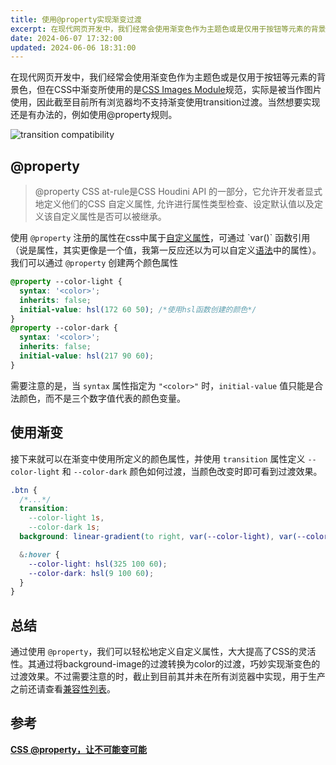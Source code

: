 ```yaml
---
title: 使用@property实现渐变过渡
excerpt: 在现代网页开发中，我们经常会使用渐变色作为主题色或是仅用于按钮等元素的背景色，但在CSS中渐变所使用的是CSS Images Module规范，实际是被当作图片使用，因此截至目前所有浏览器均不支持渐变使用transition过渡。
date: 2024-06-07 17:32:00
updated: 2024-06-06 18:31:00
---
```


在现代网页开发中，我们经常会使用渐变色作为主题色或是仅用于按钮等元素的背景色，但在CSS中渐变所使用的是[CSS Images Module](https://drafts.csswg.org/css-images-4/#linear-gradients)规范，实际是被当作图片使用，因此截至目前所有浏览器均不支持渐变使用transition过渡。当然想要实现还是有办法的，例如使用@property规则。

![transition compatibility](/post/transition-compatibility.png)

## @property

> @property CSS at-rule是CSS Houdini API 的一部分，它允许开发者显式地定义他们的CSS 自定义属性, 允许进行属性类型检查、设定默认值以及定义该自定义属性是否可以被继承。

使用 `@property` 注册的属性在css中属于[自定义属性](https://developer.mozilla.org/zh-CN/docs/Web/CSS/--*)，可通过 `var()` 函数引用（说是属性，其实更像是一个值，我第一反应还以为可以自定义[语法](https://developer.mozilla.org/zh-CN/docs/Web/CSS/Syntax)中的属性）。我们可以通过 `@property` 创建两个颜色属性

```css
@property --color-light {
  syntax: '<color>';
  inherits: false;
  initial-value: hsl(172 60 50); /*使用hsl函数创建的颜色*/
}
@property --color-dark {
  syntax: '<color>';
  inherits: false;
  initial-value: hsl(217 90 60);
}
```

需要注意的是，当 `syntax` 属性指定为 `"<color>"` 时，`initial-value` 值只能是合法颜色，而不是三个数字值代表的颜色变量。

## 使用渐变

接下来就可以在渐变中使用所定义的颜色属性，并使用 `transition` 属性定义 `--color-light` 和 `--color-dark` 颜色如何过渡，当颜色改变时即可看到过渡效果。

```css
.btn {
  /*...*/
  transition:
    --color-light 1s,
    --color-dark 1s;
  background: linear-gradient(to right, var(--color-light), var(--color-dark));

  &:hover {
    --color-light: hsl(325 100 60);
    --color-dark: hsl(9 100 60);
  }
}
```

## 总结

通过使用 `@property`，我们可以轻松地定义自定义属性，大大提高了CSS的灵活性。其通过将background-image的过渡转换为color的过渡，巧妙实现渐变色的过渡效果。不过需要注意的时，截止到目前其并未在所有浏览器中实现，用于生产之前还请查看[兼容性列表](https://caniuse.com/?search=%40property)。

## 参考

[**CSS @property，让不可能变可能**](https://segmentfault.com/a/1190000039826626)
